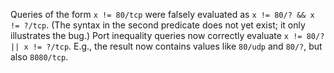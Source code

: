 Queries of the form `x != 80/tcp` were falsely evaluated as `x != 80/? && x !=
?/tcp`. (The syntax in the second predicate does not yet exist; it only
illustrates the bug.) Port inequality queries now correctly evaluate `x != 80/?
|| x != ?/tcp`. E.g., the result now contains values like `80/udp` and `80/?`,
but also `8080/tcp`.
